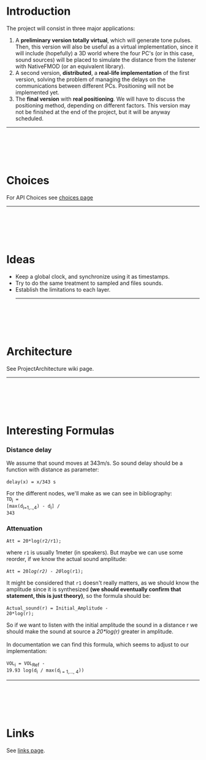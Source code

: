 # Introduction #

The project will consist in three major applications:

  1. A **preliminary version totally virtual**, which will generate tone pulses. Then, this version will also be useful as a virtual implementation, since it will include (hopefully) a 3D world where the four PC's (or in this case, sound sources) will be placed to simulate the distance from the listener with NativeFMOD (or an equivalent library).
  1. A second version, **distributed**, a **real-life implementation** of the first version, solving the problem of managing the delays on the communications between different PCs. Positioning will not be implemented yet.
  1. The **final version** with **real positioning**. We will have to discuss the positioning method, depending on different factors. This version may not be finished at the end of the project, but it will be anyway scheduled.

---

<br>
<br>
<br>
<br></li></ul>

<h1>Choices</h1>

For API Choices see <a href='choices.md'>choices page</a>
<hr />
<br>
<br>
<br>
<br>

<h1>Ideas</h1>

<ul><li>Keep a global clock, and synchronize using it as timestamps.<br>
</li><li>Try to do the same treatment to sampled and files sounds.<br>
</li><li>Establish the limitations to each layer.<br>
<hr />
<br>
<br>
<br>
<br></li></ul>

<h1>Architecture</h1>

See ProjectArchitecture wiki page.<br>
<hr />
<br>
<br>
<br>
<br>

<h1>Interesting Formulas</h1>

<h3>Distance delay</h3>
We assume that sound moves at 343m/s. So sound delay should be a function with distance as parameter:<br>
<br>
<code>delay(x) = x/343 s</code>

For the different nodes, we'll make as we can see in bibliography:<br>
<code>TD</code><sub>i</sub><code> = [max(d</code><sub>i=1,..,4</sub><code>) - d</code><sub>i</sub><code>] / 343</code>

<h3>Attenuation</h3>

<code>Att = 20*log(r2/r1);</code>

where <code>r1</code> is usually 1meter (in speakers). But maybe we can use some reorder, if we know the actual sound amplitude:<br>
<br>
<code>Att = 20*log(r2) - 20*log(r1);</code>

It might be considered that <code>r1</code> doesn't really matters, as we should know the amplitude since it is synthesized <b>(we should eventually confirm that statement, this is just theory)</b>, so the formula should be:<br>
<br>
<code>Actual_sound(r) = Initial_Amplitude - 20*log(r);</code>

So if we want to listen with the initial amplitude the sound in a distance r we should make the sound at source a <i>20*log(r)</i> greater in amplitude.<br>
<br>
In documentation we can find this formula, which seems to adjust to our implementation:<br>
<br>
<code>VOL</code><sub>i</sub><code> = VOL</code><sub>Ref</sub><code> - 19.93 log(d</code><sub>i</sub><code> / max(d</code><sub>i = 1,..., 4</sub><code>))</code>
<hr />
<br>
<br>
<br>
<br>

<h1>Links</h1>
See <a href='Links.md'>links page</a>.